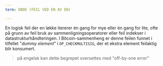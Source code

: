 ```yaml
---
term: OBOE (FEIL VED EN AV EN)

---
```

En logisk feil der en løkke itererer én gang for mye eller én gang for lite, ofte på grunn av feil bruk av sammenligningsoperatorer eller feil indekser i datastrukturhåndteringen. I Bitcoin-sammenheng er denne feilen funnet i tilfellet "*dummy element*" i `OP_CHECKMULTISIG`, der et ekstra element feilaktig blir konsumert.

> på engelsk kan dette begrepet oversettes med "off-by-one error"